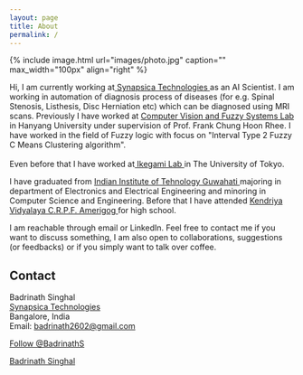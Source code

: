 ```yaml
---
layout: page
title: About
permalink: /
---
```


{% include image.html url="images/photo.jpg" caption="" max_width="100px" align="right" %}
<!-- Place this tag in your head or just before your close body tag. Github Buttons -->
<script async defer src="https://buttons.github.io/buttons.js"></script>


Hi, I am currently working at<a href="https://synapsica.com" target="_blank"> Synapsica Technologies </a> as an AI Scientist. I am working in automation of diagnosis process of diseases (for e.g. Spinal Stenosis, Listhesis, Disc Herniation etc) which can be diagnosed using MRI scans. Previously I have worked at <a href="http://fuzzy.hanyang.ac.kr/" target="_blank"> Computer Vision and Fuzzy Systems Lab</a> in Hanyang University under supervision of Prof. Frank Chung Hoon Rhee. I have worked in the field of Fuzzy logic with focus on "Interval Type 2 Fuzzy C Means Clustering algorithm". 
<br>
<br>
Even before that I have worked at<a href="http://sacral.c.u-tokyo.ac.jp/" target="_blank"> Ikegami Lab </a> in The University of Tokyo.

I have graduated from <a href="https://iitg.ac.in" target="_blank"> Indian Institute of Tehnology Guwahati </a> majoring in department of Electronics and Electrical Engineering and minoring in Computer Science and Engineering. Before that I have attended <a href="http://www.kvcrpf.ac.in/" target="_blank"> Kendriya Vidyalaya C.R.P.F. Amerigog </a> for high school.

<!--My updated resume can be found <a href="resume/Resume.pdf"> here </a>.-->

I am reachable through email or LinkedIn. Feel free to contact me if you want to discuss something, I am also open to collaborations, suggestions (or feedbacks) or if you simply want to talk over coffee. 

## Contact

Badrinath Singhal <br />
<a href="https://synapsica.com" target="_blank">Synapsica Technologies</a> <br />
Bangalore, India<br />
Email: badrinath2602@gmail.com <br />
<!-- Place this tag where you want the button to render. -->
<a class="github-button" href="https://github.com/BadrinathS" data-size="large" aria-label="Follow @BadrinathS on GitHub">Follow @BadrinathS</a>

<script type="text/javascript" src="https://platform.linkedin.com/badges/js/profile.js" async defer></script>
<div class="LI-profile-badge"  data-version="v1" data-size="medium" data-locale="en_US" data-type="horizontal" data-theme="dark" data-vanity="badrinath-s"><a class="LI-simple-link" href='https://in.linkedin.com/in/badrinath-s?trk=profile-badge'>Badrinath Singhal</a></div>


